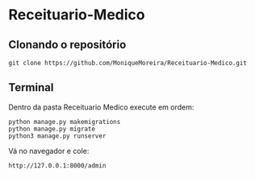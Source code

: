 # Receituario-Medico

## Clonando o repositório

```
git clone https://github.com/MoniqueMoreira/Receituario-Medico.git
```

## Terminal

Dentro da pasta Receituario Medico execute em ordem:

```
python manage.py makemigrations
python manage.py migrate
python3 manage.py runserver
```
Vá no navegador e cole:
```
http://127.0.0.1:8000/admin
```
